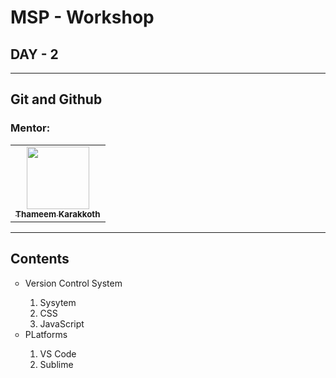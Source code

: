 # MSP - Workshop


## DAY - 2
---

## Git and Github

### Mentor: 
<table>
  <tr>
    <td align="center"><a href="https://github.com/thameemk612"><img src="https://avatars0.githubusercontent.com/u/33159840?s=400&u=4b94857eac651dcfaa0db2797cc381bb4ab34a99&v=4" width="100px" alt=""/><br /><sub><b>Thameem Karakkoth</b></sub></a></td>
  </tr>
</table>

---

## Contents

<ul style="list-style-type:circle">
   <li>Version Control System</li>
       <ol >
         <li>Sysytem </li>
         <li>CSS</li>
         <li>JavaScript</li>
      </ol>
         <li>PLatforms</li>
      <ol >
         <li>VS Code</li>
         <li>Sublime</li>
      </ol>
</ul>

